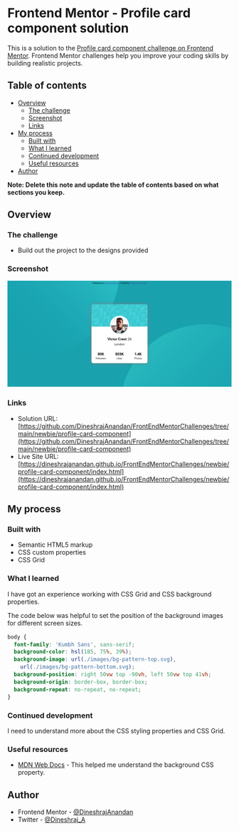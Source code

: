 # Frontend Mentor - Profile card component solution

This is a solution to the [Profile card component challenge on Frontend Mentor](https://www.frontendmentor.io/challenges/profile-card-component-cfArpWshJ). Frontend Mentor challenges help you improve your coding skills by building realistic projects. 

## Table of contents

- [Overview](#overview)
  - [The challenge](#the-challenge)
  - [Screenshot](#screenshot)
  - [Links](#links)
- [My process](#my-process)
  - [Built with](#built-with)
  - [What I learned](#what-i-learned)
  - [Continued development](#continued-development)
  - [Useful resources](#useful-resources)
- [Author](#author)

**Note: Delete this note and update the table of contents based on what sections you keep.**

## Overview

### The challenge

- Build out the project to the designs provided

### Screenshot

![](./screenshot.png)


### Links

- Solution URL: [https://github.com/DineshrajAnandan/FrontEndMentorChallenges/tree/main/newbie/profile-card-component](https://github.com/DineshrajAnandan/FrontEndMentorChallenges/tree/main/newbie/profile-card-component)
- Live Site URL: [https://dineshrajanandan.github.io/FrontEndMentorChallenges/newbie/profile-card-component/index.html](https://dineshrajanandan.github.io/FrontEndMentorChallenges/newbie/profile-card-component/index.html)

## My process

### Built with

- Semantic HTML5 markup
- CSS custom properties
- CSS Grid

### What I learned

I have got an experience working with CSS Grid and CSS background properties.

The code below was helpful to set the position of the background images for different screen sizes.
```css
body {
  font-family: 'Kumbh Sans', sans-serif;
  background-color: hsl(185, 75%, 39%);
  background-image: url(./images/bg-pattern-top.svg),
    url(./images/bg-pattern-bottom.svg);
  background-position: right 50vw top -90vh, left 50vw top 41vh;
  background-origin: border-box, border-box;
  background-repeat: no-repeat, no-repeat;
}
```

### Continued development

I need to understand more about the CSS styling properties and CSS Grid.

### Useful resources

- [MDN Web Docs](https://developer.mozilla.org/en-US/docs/Web/CSS/background-position) - This helped me understand the background CSS property.

## Author

- Frontend Mentor - [@DineshrajAnandan](https://www.frontendmentor.io/profile/DineshrajAnandan)
- Twitter - [@Dineshraj_A](https://www.twitter.com/Dineshraj_A)
